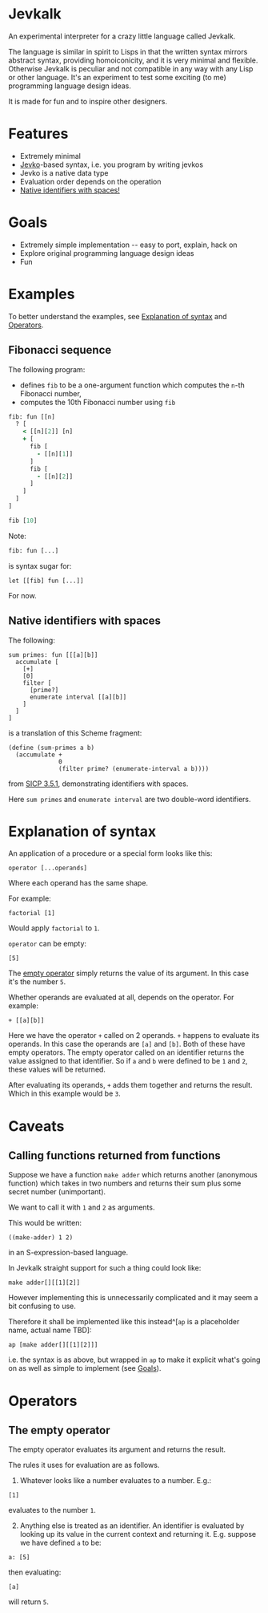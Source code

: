# Jevkalk

An experimental interpreter for a crazy little language called Jevkalk.

The language is similar in spirit to Lisps in that the written syntax mirrors abstract syntax, providing homoiconicity, and it is very minimal and flexible. Otherwise Jevkalk is peculiar and not compatible in any way with any Lisp or other language. It's an experiment to test some exciting (to me) programming language design ideas.

It is made for fun and to inspire other designers.

# Features

* Extremely minimal
* [Jevko](https://jevko.org)-based syntax, i.e. you program by writing jevkos
* Jevko is a native data type
* Evaluation order depends on the operation
* [Native identifiers with spaces!](#native-identifiers-with-spaces)

# Goals

* Extremely simple implementation -- easy to port, explain, hack on
* Explore original programming language design ideas
* Fun

# Examples

To better understand the examples, see [Explanation of syntax](#explanation-of-syntax) and [Operators](#operators).

## Fibonacci sequence

The following program:
* defines `fib` to be a one-argument function which computes the `n`-th Fibonacci number,
* computes the 10th Fibonacci number using `fib`

```clj
fib: fun [[n]
  ? [
    < [[n][2]] [n]
    + [
      fib [
        - [[n][1]]
      ]
      fib [
        - [[n][2]]
      ]
    ]
  ]
]

fib [10]
```

Note:

```clj
fib: fun [...]
```

is syntax sugar for:

```
let [[fib] fun [...]]
```

For now.

## Native identifiers with spaces

The following:

```
sum primes: fun [[[a][b]]
  accumulate [
    [+]
    [0]
    filter [
      [prime?]
      enumerate interval [[a][b]]
    ]
  ]
]
```

is a translation of this Scheme fragment:

```
(define (sum-primes a b)
  (accumulate +
              0
              (filter prime? (enumerate-interval a b))))
```

from [SICP 3.5.1](https://mitp-content-server.mit.edu/books/content/sectbyfn/books_pres_0/6515/sicp.zip/full-text/book/book-Z-H-24.html#%_sec_3.5.1), demonstrating identifiers with spaces.

Here `sum primes` and `enumerate interval` are two double-word identifiers.

# Explanation of syntax

An application of a procedure or a special form looks like this:

```
operator [...operands]
```

Where each operand has the same shape.

For example:

```
factorial [1]
```

Would apply `factorial` to `1`.

`operator` can be empty:

```
[5]
```

The [empty operator](#empty-operator) simply returns the value of its argument. In this case it's the number `5`.

Whether operands are evaluated at all, depends on the operator. For example:

```
+ [[a][b]]
```

Here we have the operator `+` called on 2 operands. `+` happens to evaluate its operands. In this case the operands are `[a]` and `[b]`. Both of these have empty operators. The empty operator called on an identifier returns the value assigned to that identifier. So if `a` and `b` were defined to be `1` and `2`, these values will be returned.

After evaluating its operands, `+` adds them together and returns the result. Which in this example would be `3`.

# Caveats

## Calling functions returned from functions

Suppose we have a function `make adder` which returns another (anonymous function) which takes in two numbers and returns their sum plus some secret number (unimportant).

We want to call it with `1` and `2` as arguments.

This would be written:

```
((make-adder) 1 2)
```

in an S-expression-based language.

In Jevkalk straight support for such a thing could look like:

```
make adder[][[1][2]]
```

However implementing this is unnecessarily complicated and it may seem a bit confusing to use.

Therefore it shall be implemented like this instead^[`ap` is a placeholder name, actual name TBD]:

```
ap [make adder[][[1][2]]]
```

i.e. the syntax is as above, but wrapped in `ap` to make it explicit what's going on as well as simple to implement (see [Goals](#goals)).

# Operators

## The empty operator

The empty operator evaluates its argument and returns the result.

The rules it uses for evaluation are as follows.

1. Whatever looks like a number evaluates to a number. E.g.:

```
[1]
```

evaluates to the number `1`.

2. Anything else is treated as an identifier. An identifier is evaluated by looking up its value in the current context and returning it. E.g. suppose we have defined `a` to be:

```
a: [5]
```

then evaluating:

```
[a]
```

will return `5`.